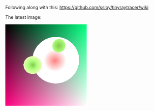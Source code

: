 Following along with this: https://github.com/ssloy/tinyraytracer/wiki

The latest image:

![Output from my raytracer](/output.png)

